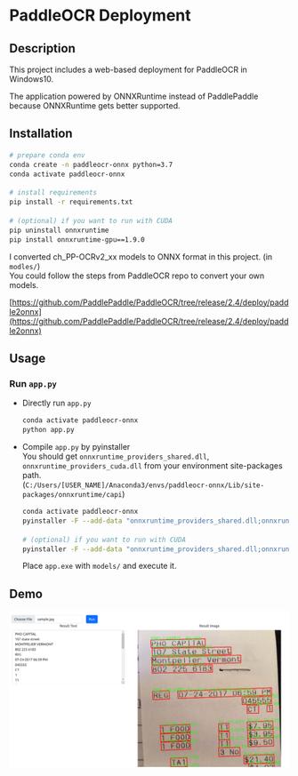 # PaddleOCR Deployment
## Description
This project includes a web-based deployment for PaddleOCR in Windows10.

The application powered by ONNXRuntime instead of PaddlePaddle because ONNXRuntime gets better supported.

## Installation
```bash
# prepare conda env
conda create -n paddleocr-onnx python=3.7
conda activate paddleocr-onnx

# install requirements
pip install -r requirements.txt

# (optional) if you want to run with CUDA
pip uninstall onnxruntime
pip install onnxruntime-gpu==1.9.0
```

I converted ch_PP-OCRv2_xx models to ONNX format in this project. (in `modles/`)  
You could follow the steps from PaddleOCR repo to convert your own models.

[https://github.com/PaddlePaddle/PaddleOCR/tree/release/2.4/deploy/paddle2onnx](https://github.com/PaddlePaddle/PaddleOCR/tree/release/2.4/deploy/paddle2onnx)

## Usage
### Run `app.py`
- Directly run `app.py`
    ```bash
    conda activate paddleocr-onnx
    python app.py
    ```
- Compile `app.py` by pyinstaller  
    You should get `onnxruntime_providers_shared.dll`, `onnxruntime_providers_cuda.dll` from your environment site-packages path.  
    (`C:/Users/[USER_NAME]/Anaconda3/envs/paddleocr-onnx/Lib/site-packages/onnxruntime/capi`)

    ```bash
    conda activate paddleocr-onnx
    pyinstaller -F --add-data "onnxruntime_providers_shared.dll;onnxruntime/capi" --add-data "static/main.js;static" --add-data "templates/index.html;templates" app.py
 
    # (optional) if you want to run with CUDA
    pyinstaller -F --add-data "onnxruntime_providers_shared.dll;onnxruntime/capi" ----add-data "onnxruntime_providers_cuda.dll;onnxruntime/capi" --add-data "static/main.js;static" --add-data "templates/index.html;templates" app.py
    ```

    Place `app.exe` with `models/` and execute it.

## Demo
![](docs/web.png)

